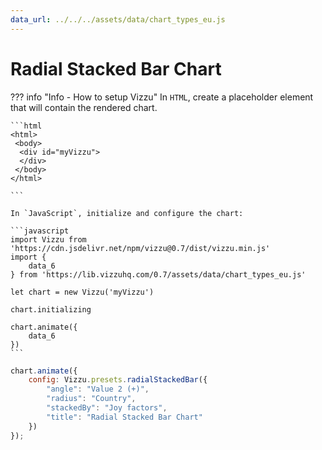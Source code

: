```yaml
---
data_url: ../../../assets/data/chart_types_eu.js
---
```


# Radial Stacked Bar Chart

<div id="example_01"></div>

??? info "Info - How to setup Vizzu"
    In `HTML`, create a placeholder element that will contain the rendered
    chart.

    ```html
    <html>
     <body>
      <div id="myVizzu">
      </div>
     </body>
    </html>

    ```

    In `JavaScript`, initialize and configure the chart:

    ```javascript
    import Vizzu from 'https://cdn.jsdelivr.net/npm/vizzu@0.7/dist/vizzu.min.js'
    import {
        data_6
    } from 'https://lib.vizzuhq.com/0.7/assets/data/chart_types_eu.js'

    let chart = new Vizzu('myVizzu')

    chart.initializing

    chart.animate({
        data_6
    })
    ```

```javascript
chart.animate({
    config: Vizzu.presets.radialStackedBar({
        "angle": "Value 2 (+)",
        "radius": "Country",
        "stackedBy": "Joy factors",
        "title": "Radial Stacked Bar Chart"
    })
});
```

<script src="./50_P_R_radial_stacked_bar.js"></script>
